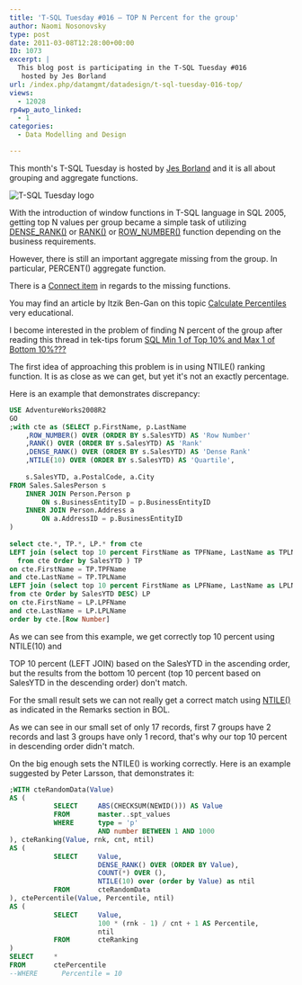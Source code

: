 ```yaml
---
title: 'T-SQL Tuesday #016 – TOP N Percent for the group'
author: Naomi Nosonovsky
type: post
date: 2011-03-08T12:28:00+00:00
ID: 1073
excerpt: |
  This blog post is participating in the T-SQL Tuesday #016
   hosted by Jes Borland
url: /index.php/datamgmt/datadesign/t-sql-tuesday-016-top/
views:
  - 12028
rp4wp_auto_linked:
  - 1
categories:
  - Data Modelling and Design

---
```

This month's T-SQL Tuesday is hosted by [Jes Borland][1] and it is all about grouping and aggregate functions.

 ![T-SQL Tuesday logo][2]

With the introduction of window functions in T-SQL language in SQL 2005, getting top N values per group became a simple task of utilizing [DENSE_RANK()][3] or [RANK()][4] or [ROW_NUMBER()][5] function depending on the business requirements.

However, there is still an important aggregate missing from the group. In particular, PERCENT() aggregate function.

There is a [Connect item][6] in regards to the missing functions.

You may find an article by Itzik Ben-Gan on this topic [Calculate Percentiles][7] very educational.

I become interested in the problem of finding N percent of the group after reading this thread in tek-tips forum [SQL Min 1 of Top 10% and Max 1 of Bottom 10%???][8]

The first idea of approaching this problem is in using NTILE() ranking function. It is as close as we can get, but yet it's not an exactly percentage.

Here is an example that demonstrates discrepancy:

```sql
USE AdventureWorks2008R2 
GO
;with cte as (SELECT p.FirstName, p.LastName
    ,ROW_NUMBER() OVER (ORDER BY s.SalesYTD) AS 'Row Number'
    ,RANK() OVER (ORDER BY s.SalesYTD) AS 'Rank'
    ,DENSE_RANK() OVER (ORDER BY s.SalesYTD) AS 'Dense Rank'
    ,NTILE(10) OVER (ORDER BY s.SalesYTD) AS 'Quartile',
    
    s.SalesYTD, a.PostalCode, a.City 
FROM Sales.SalesPerson s 
    INNER JOIN Person.Person p 
        ON s.BusinessEntityID = p.BusinessEntityID
    INNER JOIN Person.Address a 
        ON a.AddressID = p.BusinessEntityID
)
    
select cte.*, TP.*, LP.* from cte
LEFT join (select top 10 percent FirstName as TPFName, LastName as TPLName, SalesYTD as TPSalesYTD
  from cte Order by SalesYTD ) TP 
on cte.FirstName = TP.TPFName  
and cte.LastName = TP.TPLName 
LEFT join (select top 10 percent FirstName as LPFName, LastName as LPLName, SalesYTD as LPSalesYTD  
from cte Order by SalesYTD DESC) LP 
on cte.FirstName = LP.LPFName  
and cte.LastName = LP.LPLName 
order by cte.[Row Number] 
```
As we can see from this example, we get correctly top 10 percent using NTILE(10) and
  
TOP 10 percent (LEFT JOIN) based on the SalesYTD in the ascending order, but the results from the bottom 10 percent (top 10 percent based on SalesYTD in the descending order) don't match.
  
For the small result sets we can not really get a correct match using [NTILE()][9] as indicated in the Remarks section in BOL.

As we can see in our small set of only 17 records, first 7 groups have 2 records and last 3 groups have only 1 record, that's why our top 10 percent in descending order didn't match.

On the big enough sets the NTILE() is working correctly. Here is an example suggested by Peter Larsson, that demonstrates it:

```sql
;WITH cteRandomData(Value)
AS (
           SELECT     ABS(CHECKSUM(NEWID())) AS Value
           FROM       master..spt_values
           WHERE      type = 'p'
                      AND number BETWEEN 1 AND 1000
), cteRanking(Value, rnk, cnt, ntil)
AS (
           SELECT     Value,
                      DENSE_RANK() OVER (ORDER BY Value),
                      COUNT(*) OVER (),
                      NTILE(10) over (order by Value) as ntil
           FROM       cteRandomData
), ctePercentile(Value, Percentile, ntil)
AS (
           SELECT     Value,
                      100 * (rnk - 1) / cnt + 1 AS Percentile,
                      ntil
           FROM       cteRanking
)
SELECT     *
FROM       ctePercentile
--WHERE      Percentile = 10
```

 [1]: /index.php/DataMgmt/DBProgramming/come-one-come-all-to
 [2]: /wp-content/uploads/blogs/DataMgmt/olap_1.gif "T-SQL Tuesday logo"
 [3]: http://msdn.microsoft.com/en-us/library/ms173825.aspx
 [4]: http://msdn.microsoft.com/en-us/library/ms176102.aspx
 [5]: http://msdn.microsoft.com/en-us/library/ms186734.aspx
 [6]: https://connect.microsoft.com/SQLServer/feedback/details/124954/true-percentile-function-requested
 [7]: http://www.sqlmag.com/article/tsql3/calculate-percentiles.aspx
 [8]: http://tek-tips.com/viewthread.cfm?qid=1629693&page=1
 [9]: http://msdn.microsoft.com/en-us/library/ms175126.aspx